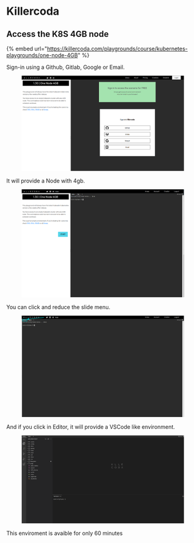 # Killercoda

## Access the K8S 4GB node

{% embed url="https://killercoda.com/playgrounds/course/kubernetes-playgrounds/one-node-4GB" %}

Sign-in using a Github, Gitlab, Google or Email.

<figure><img src="../.gitbook/assets/image (20) (1).png" alt=""><figcaption></figcaption></figure>

It will provide a Node with 4gb.

<figure><img src="../.gitbook/assets/image (21) (1).png" alt=""><figcaption></figcaption></figure>

You can click and reduce the slide menu.&#x20;

<figure><img src="../.gitbook/assets/image (22).png" alt=""><figcaption></figcaption></figure>

And if you click in Editor, it will provide a VSCode like environment.

<figure><img src="../.gitbook/assets/image (23).png" alt=""><figcaption></figcaption></figure>

This enviroment is avaible for only  60 minutes

